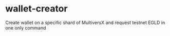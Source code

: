 # wallet-creator
Create wallet on a specific shard of MultiversX and request testnet EGLD in one only command
